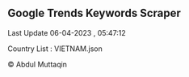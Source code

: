 

## Google Trends Keywords Scraper 
 
Last Update 06-04-2023 , 05:47:12

Country List :
VIETNAM.json



© Abdul Muttaqin 
